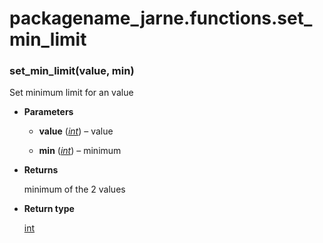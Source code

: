 # packagename_jarne.functions.set_min_limit


### set_min_limit(value, min)
Set minimum limit for an value


* **Parameters**

    
    * **value** ([*int*](https://docs.python.org/3/library/functions.html#int)) – value


    * **min** ([*int*](https://docs.python.org/3/library/functions.html#int)) – minimum



* **Returns**

    minimum of the 2 values



* **Return type**

    [int](https://docs.python.org/3/library/functions.html#int)
